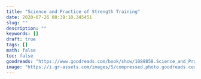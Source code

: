 ```yaml
---
title: "Science and Practice of Strength Training"
date: 2020-07-26 08:39:10.345451
slug: ""
description: ""
keywords: []
draft: true
tags: []
math: false
toc: false
goodreads: "https://www.goodreads.com/book/show/1088858.Science_and_Practice_of_Strength_Training"
image: "https://i.gr-assets.com/images/S/compressed.photo.goodreads.com/books/1403172573l/1088858._SX98_.jpg"
---
```

